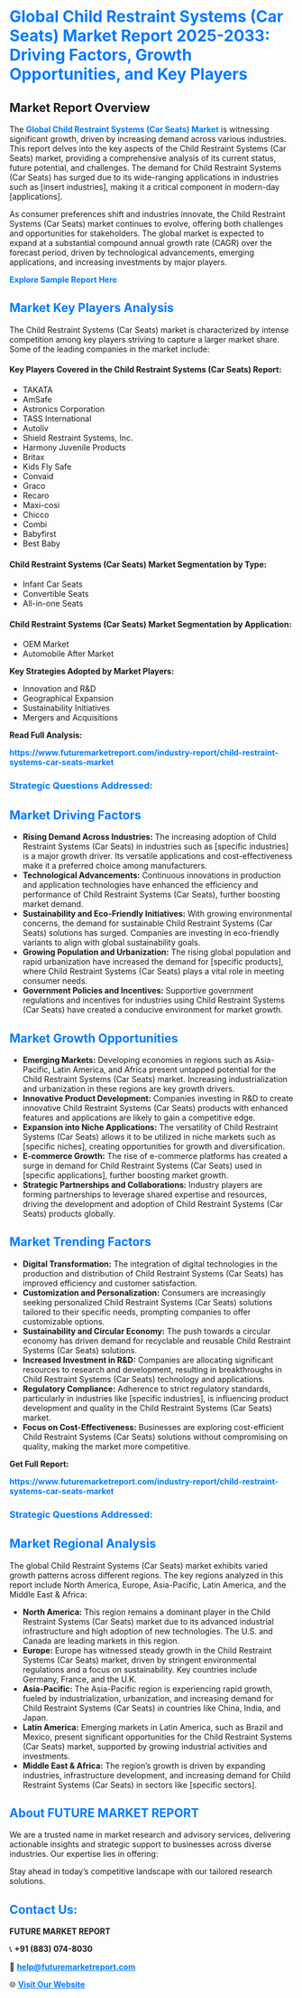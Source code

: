 <h1 style="color: #007BFF;">Global Child Restraint Systems (Car Seats) Market Report 2025-2033: Driving Factors, Growth Opportunities, and Key Players</h1>

<section id="overview">
<h2>Market Report Overview</h2>
<p>The <a href="https://www.futuremarketreport.com/industry-report/child-restraint-systems-car-seats-market" style="color: #007BFF; text-decoration: none;"><strong>Global Child Restraint Systems (Car Seats) Market</strong></a> is witnessing significant growth, driven by increasing demand across various industries. This report delves into the key aspects of the Child Restraint Systems (Car Seats) market, providing a comprehensive analysis of its current status, future potential, and challenges. The demand for Child Restraint Systems (Car Seats) has surged due to its wide-ranging applications in industries such as [insert industries], making it a critical component in modern-day [applications].</p>
<p>As consumer preferences shift and industries innovate, the Child Restraint Systems (Car Seats) market continues to evolve, offering both challenges and opportunities for stakeholders. The global market is expected to expand at a substantial compound annual growth rate (CAGR) over the forecast period, driven by technological advancements, emerging applications, and increasing investments by major players.</p>
</section>

<section id="overview">
<p><a href="https://www.futuremarketreport.com/request-sample/reportId=59267" style="color: #007BFF; text-decoration: none;"><strong>Explore Sample Report Here</strong></a></p>
</section>

<section id="key-players">
<h2 style="color: #007BFF;">Market Key Players Analysis</h2>
<p>The Child Restraint Systems (Car Seats) market is characterized by intense competition among key players striving to capture a larger market share. Some of the leading companies in the market include:</p>
<h4>Key Players Covered in the Child Restraint Systems (Car Seats) Report:</h4>
<ul><li>TAKATA</li><li>AmSafe</li><li>Astronics Corporation</li><li>TASS International</li><li>Autoliv</li><li>Shield Restraint Systems, Inc.</li><li>Harmony Juvenile Products</li><li>Britax</li><li>Kids Fly Safe</li><li>Convaid</li><li>Graco</li><li>Recaro</li><li>Maxi-cosi</li><li>Chicco</li><li>Combi</li><li>Babyfirst</li><li>Best Baby</li></ul>
<h4>Child Restraint Systems (Car Seats) Market Segmentation by Type:</h4>
<ul><li>Infant Car Seats</li><li>Convertible Seats</li><li>All-in-one Seats</li></ul>

<h4>Child Restraint Systems (Car Seats) Market Segmentation by Application:</h4>
<ul><li>OEM Market</li><li>Automobile After Market</li></ul>
<p><strong>Key Strategies Adopted by Market Players:</strong></p>
<ul>
<li>Innovation and R&D</li>
<li>Geographical Expansion</li>
<li>Sustainability Initiatives</li>
<li>Mergers and Acquisitions</li>
</ul>
</section>

<section>
<p><strong>Read Full Analysis: </strong></p><a href="https://www.futuremarketreport.com/industry-report/child-restraint-systems-car-seats-market" style="color: #007BFF; text-decoration: none;"><strong>https://www.futuremarketreport.com/industry-report/child-restraint-systems-car-seats-market</strong></a>
<h3 style="color: #007BFF;">Strategic Questions Addressed:</h3>
</section>

<section id="driving-factors">
<h2 style="color: #007BFF;">Market Driving Factors</h2>
<ul>
<li><strong>Rising Demand Across Industries:</strong> The increasing adoption of Child Restraint Systems (Car Seats) in industries such as [specific industries] is a major growth driver. Its versatile applications and cost-effectiveness make it a preferred choice among manufacturers.</li>
<li><strong>Technological Advancements:</strong> Continuous innovations in production and application technologies have enhanced the efficiency and performance of Child Restraint Systems (Car Seats), further boosting market demand.</li>
<li><strong>Sustainability and Eco-Friendly Initiatives:</strong> With growing environmental concerns, the demand for sustainable Child Restraint Systems (Car Seats) solutions has surged. Companies are investing in eco-friendly variants to align with global sustainability goals.</li>
<li><strong>Growing Population and Urbanization:</strong> The rising global population and rapid urbanization have increased the demand for [specific products], where Child Restraint Systems (Car Seats) plays a vital role in meeting consumer needs.</li>
<li><strong>Government Policies and Incentives:</strong> Supportive government regulations and incentives for industries using Child Restraint Systems (Car Seats) have created a conducive environment for market growth.</li>
</ul>
</section>

<section id="growth-opportunities">
<h2 style="color: #007BFF;">Market Growth Opportunities</h2>
<ul>
<li><strong>Emerging Markets:</strong> Developing economies in regions such as Asia-Pacific, Latin America, and Africa present untapped potential for the Child Restraint Systems (Car Seats) market. Increasing industrialization and urbanization in these regions are key growth drivers.</li>
<li><strong>Innovative Product Development:</strong> Companies investing in R&D to create innovative Child Restraint Systems (Car Seats) products with enhanced features and applications are likely to gain a competitive edge.</li>
<li><strong>Expansion into Niche Applications:</strong> The versatility of Child Restraint Systems (Car Seats) allows it to be utilized in niche markets such as [specific niches], creating opportunities for growth and diversification.</li>
<li><strong>E-commerce Growth:</strong> The rise of e-commerce platforms has created a surge in demand for Child Restraint Systems (Car Seats) used in [specific applications], further boosting market growth.</li>
<li><strong>Strategic Partnerships and Collaborations:</strong> Industry players are forming partnerships to leverage shared expertise and resources, driving the development and adoption of Child Restraint Systems (Car Seats) products globally.</li>
</ul>
</section>

<section id="trending-factors">
<h2 style="color: #007BFF;">Market Trending Factors</h2>
<ul>
<li><strong>Digital Transformation:</strong> The integration of digital technologies in the production and distribution of Child Restraint Systems (Car Seats) has improved efficiency and customer satisfaction.</li>
<li><strong>Customization and Personalization:</strong> Consumers are increasingly seeking personalized Child Restraint Systems (Car Seats) solutions tailored to their specific needs, prompting companies to offer customizable options.</li>
<li><strong>Sustainability and Circular Economy:</strong> The push towards a circular economy has driven demand for recyclable and reusable Child Restraint Systems (Car Seats) solutions.</li>
<li><strong>Increased Investment in R&D:</strong> Companies are allocating significant resources to research and development, resulting in breakthroughs in Child Restraint Systems (Car Seats) technology and applications.</li>
<li><strong>Regulatory Compliance:</strong> Adherence to strict regulatory standards, particularly in industries like [specific industries], is influencing product development and quality in the Child Restraint Systems (Car Seats) market.</li>
<li><strong>Focus on Cost-Effectiveness:</strong> Businesses are exploring cost-efficient Child Restraint Systems (Car Seats) solutions without compromising on quality, making the market more competitive.</li>
</ul>
</section>

<section>
<p><strong>Get Full Report: </strong></p><a href="https://www.futuremarketreport.com/industry-report/child-restraint-systems-car-seats-market" style="color: #007BFF; text-decoration: none;"><strong>https://www.futuremarketreport.com/industry-report/child-restraint-systems-car-seats-market</strong></a>
<h3 style="color: #007BFF;">Strategic Questions Addressed:</h3>
</section>


<section id="regional-analysis">
<h2 style="color: #007BFF;">Market Regional Analysis</h2>
<p>The global Child Restraint Systems (Car Seats) market exhibits varied growth patterns across different regions. The key regions analyzed in this report include North America, Europe, Asia-Pacific, Latin America, and the Middle East & Africa:</p>
<ul>
<li><strong>North America:</strong> This region remains a dominant player in the Child Restraint Systems (Car Seats) market due to its advanced industrial infrastructure and high adoption of new technologies. The U.S. and Canada are leading markets in this region.</li>
<li><strong>Europe:</strong> Europe has witnessed steady growth in the Child Restraint Systems (Car Seats) market, driven by stringent environmental regulations and a focus on sustainability. Key countries include Germany, France, and the U.K.</li>
<li><strong>Asia-Pacific:</strong> The Asia-Pacific region is experiencing rapid growth, fueled by industrialization, urbanization, and increasing demand for Child Restraint Systems (Car Seats) in countries like China, India, and Japan.</li>
<li><strong>Latin America:</strong> Emerging markets in Latin America, such as Brazil and Mexico, present significant opportunities for the Child Restraint Systems (Car Seats) market, supported by growing industrial activities and investments.</li>
<li><strong>Middle East & Africa:</strong> The region’s growth is driven by expanding industries, infrastructure development, and increasing demand for Child Restraint Systems (Car Seats) in sectors like [specific sectors].</li>
</ul>
</section>

<footer>
<h2 style="color: #007BFF;">About FUTURE MARKET REPORT</h2>
<p>We are a trusted name in market research and advisory services, delivering actionable insights and strategic support to businesses across diverse industries. Our expertise lies in offering:</p>

<p>Stay ahead in today’s competitive landscape with our tailored research solutions.</p>

<h2 style="color: #007BFF;">Contact Us:</h2>
<p><strong>FUTURE MARKET REPORT</strong></p>
<p>📞 <strong>+91 (883) 074-8030</strong></p>
<p>📧 <strong><a href="mailto:help@futuremarketreport.com" style="color: #007BFF;">help@futuremarketreport.com</a></strong></p>
<p>🌐 <strong><a href="https://www.futuremarketreport.com/" style="color: #007BFF;">Visit Our Website</a></strong></p>
</footer>